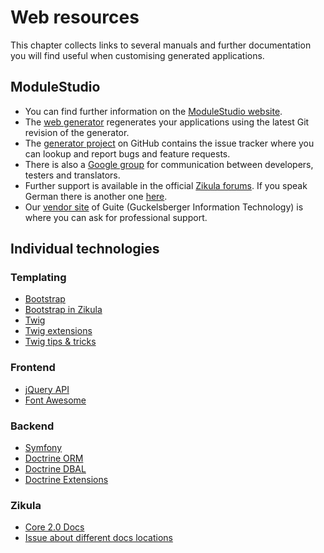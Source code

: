 # Web resources

This chapter collects links to several manuals and further documentation you will find useful when customising generated applications.

## ModuleStudio

* You can find further information on the [ModuleStudio website](http://modulestudio.de/en).
* The [web generator](http://webgen.modulestudio.de/en) regenerates your applications using the latest Git revision of the generator.
* The [generator project](https://github.com/Guite/MostGenerator) on GitHub contains the issue tracker where you can lookup and report bugs and feature requests.
* There is also a [Google group](http://groups.google.de/group/most-dev) for communication between developers, testers and translators.
* Further support is available in the official [Zikula forums](http://zikula.org/forums/forum/56). If you speak German there is another one [here](http://support.zikula.de/module-CMS_Support_Forum-viewforum-forum-16.htm).
* Our [vendor site](http://guite.de/en) of Guite (Guckelsberger Information Technology) is where you can ask for professional support.

## Individual technologies

### Templating

* [Bootstrap](http://getbootstrap.com/)
* [Bootstrap in Zikula](http://zikula.github.io/bootstrap-docs/)
* [Twig](http://twig.sensiolabs.org/documentation)
* [Twig extensions](https://github.com/twigphp/Twig-extensions/tree/master/doc)
* [Twig tips & tricks](http://de.slideshare.net/javier.eguiluz/twig-tips-and-tricks)

### Frontend

* [jQuery API](http://api.jquery.com/)
* [Font Awesome](http://fontawesome.io/)

### Backend

* [Symfony](http://symfony.com/doc/current/index.html)
* [Doctrine ORM](http://docs.doctrine-project.org/en/latest/)
* [Doctrine DBAL](http://docs.doctrine-project.org/projects/doctrine-dbal/en/latest/)
* [Doctrine Extensions](https://github.com/Atlantic18/DoctrineExtensions/tree/master/doc)

### Zikula

* [Core 2.0 Docs](https://github.com/zikula/core/tree/1.4/src/docs/Core-2.0)
* [Issue about different docs locations](https://github.com/zikula/core/issues/2503)

